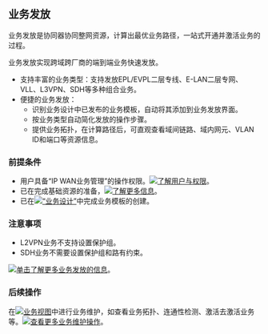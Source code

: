 ## 业务发放
业务发放是协同器协同整网资源，计算出最优业务路径，一站式开通并激活业务的过程。

业务发放实现跨域跨厂商的端到端业务快速发放。
- 支持丰富的业务类型：支持发放EPL/EVPL二层专线、E-LAN二层专网、VLL、L3VPN、SDH等多种组合业务。
- 便捷的业务发放：
    - 识别业务设计中已发布的业务模板，自动将其添加到业务发放界面。
    - 按业务类型自动简化发放的操作步骤。
    - 提供业务拓扑，在计算路径后，可直观查看域间链路、域内网元、VLAN ID和端口等资源信息。

### 前提条件
- 用户具备“IP WAN业务管理”的操作权限。[![](../image/open_soft.png)了解用户与权限](/hedex/hedex.do?lib=ies_control_zh&id=hlp_security_p_hlp_usermanage&locale=zh-cn)。
- 已在完成基础资源的准备，[![](../image/open_soft.png)了解更多信息](/hedex/hedex.do?lib=ies_control_zh&id=base_resource&locale=zh-cn)。
- 已在[![](../image/open_soft.png)“业务设计”](/vpndesignwebsite/manage/index.html?action=create)中完成业务模板的创建。

### 注意事项
- L2VPN业务不支持设置保护组。
- SDH业务不需要设置保护组和路有约束。

[![](../image/open_soft.png)单击了解更多业务发放的信息](/hedex/hedex.do?lib=ies_control_zh&id=ipwan_serviceprovision&locale=zh-cn)。

### 后续操作
在[![](../image/open_soft.png)业务视图](/ui/wansolution/v1/pages/servicemgrlist/servicemgrlist.html)中进行业务维护，如查看业务拓扑、连通性检测、激活去激活业务等。[![](../image/open_soft.png)查看更多业务维护操作](/hedex/hedex.do?lib=ies_control_zh&id=IPWAN_serviceMgr&locale=zh-cn)。
